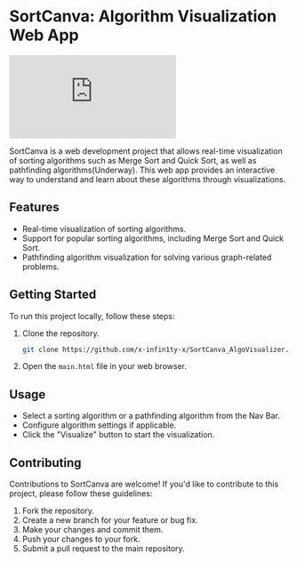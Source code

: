 # SortCanva: Algorithm Visualization Web App

![Demo Link](https://x-infin1ty-x.github.io/SortCanva_AlgoVisualizer/main.html)

SortCanva is a web development project that allows real-time visualization of sorting algorithms such as Merge Sort and Quick Sort, as well as pathfinding algorithms(Underway). This web app provides an interactive way to understand and learn about these algorithms through visualizations. 

## Features
- Real-time visualization of sorting algorithms.
- Support for popular sorting algorithms, including Merge Sort and Quick Sort.
- Pathfinding algorithm visualization for solving various graph-related problems.

## Getting Started
To run this project locally, follow these steps:

1. Clone the repository.
   ```bash
   git clone https://github.com/x-infin1ty-x/SortCanva_AlgoVisualizer.git
   ```
2. Open the `main.html` file in your web browser.

## Usage
- Select a sorting algorithm or a pathfinding algorithm from the Nav Bar.
- Configure algorithm settings if applicable.
- Click the "Visualize" button to start the visualization.

## Contributing
Contributions to SortCanva are welcome! If you'd like to contribute to this project, please follow these guidelines:

1. Fork the repository.
2. Create a new branch for your feature or bug fix.
3. Make your changes and commit them.
4. Push your changes to your fork.
5. Submit a pull request to the main repository.


